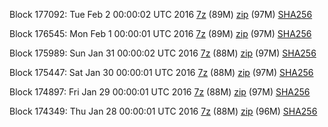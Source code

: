 Block 177092: Tue Feb  2 00:00:02 UTC 2016 [7z](https://transfer.sh/nPNWW/bootstrap.dat.20160202.7z) (89M) [zip](https://transfer.sh/56LDg/bootstrap.dat.20160202.zip) (97M) [SHA256](https://transfer.sh/SYHWn/sha256.txt)

Block 176545: Mon Feb  1 00:00:01 UTC 2016 [7z](https://transfer.sh/yBhwj/bootstrap.dat.20160201.7z) (89M) [zip](https://transfer.sh/mpHUW/bootstrap.dat.20160201.zip) (97M) [SHA256](https://transfer.sh/Jhh6u/sha256.txt)

Block 175989: Sun Jan 31 00:00:02 UTC 2016 [7z](https://transfer.sh/EiQNR/bootstrap.dat.20160131.7z) (88M) [zip](https://transfer.sh/CgyHQ/bootstrap.dat.20160131.zip) (97M) [SHA256](https://transfer.sh/LcoQ2/sha256.txt)

Block 175447: Sat Jan 30 00:00:01 UTC 2016 [7z](https://transfer.sh/SVB0c/bootstrap.dat.20160130.7z) (88M) [zip](https://transfer.sh/Yeohh/bootstrap.dat.20160130.zip) (97M) [SHA256](https://transfer.sh/yGmBr/sha256.txt)

Block 174897: Fri Jan 29 00:00:01 UTC 2016 [7z](https://transfer.sh/lvPWv/bootstrap.dat.20160129.7z) (88M) [zip](https://transfer.sh/ArQAq/bootstrap.dat.20160129.zip) (97M) [SHA256](https://transfer.sh/2aAvH/sha256.txt)

Block 174349: Thu Jan 28 00:00:01 UTC 2016 [7z](https://transfer.sh/atfbr/bootstrap.dat.20160128.7z) (88M) [zip](https://transfer.sh/V7AKj/bootstrap.dat.20160128.zip) (96M) [SHA256](https://transfer.sh/eYfRo/sha256.txt)
